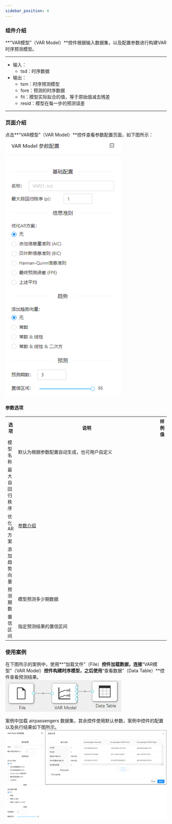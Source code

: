 ```yaml
---
sidebar_position: 4
---
```

### 组件介绍
**“VAR模型”（VAR Model）**控件根据输入数据集，以及配置参数进行构建VAR时序预测模型。

<hr/>

- 输入：
  - tsd：时序数据
- 输出：
  - tsm：时序预测模型
  - fore：预测的时序数据
  - fit：模型实际拟合的值，等于原始值减去残差
  - resid：模型在每一步的预测误差

<hr/>


### 页面介绍
点击**“VAR模型”（VAR Model）**控件查看参数配置页面，如下图所示：  
[ ![](/img/aistudio/time-series/var-model/param.png) ](/img/aistudio/time-series/var-model/param.png)

#### 参数选项
<table>
  <tr>
    <th>选项</th>
    <th width="650">说明</th>
    <th>样例值</th>
  </tr>
  <tr>
      <td>模型名称</td> 
      <td>
      默认为根据参数配置自动生成，也可用户自定义
      </td> 
      <td></td>
  </tr>
  <tr>
      <td>最大自回归秩序</td> 
      <td rowspan="3">
      <a href="https://en.wikipedia.org/wiki/Vector_autoregression">参数介绍</a>
      </td> 
      <td></td>
  </tr>
  <tr>
      <td>优化AR方案</td> 
      <td></td>
  </tr>
  <tr>
      <td>添加趋势向量</td> 
      <td></td>
  </tr>
  <tr>
      <td>预测期数</td> 
      <td>
      模型预测多少期数据
      </td> 
      <td></td>
  </tr>
  <tr>
      <td>置信区间</td> 
      <td>
      指定预测结果的置信区间
      </td> 
      <td></td>
  </tr>
</table>

### 使用案例
在下图所示的案例中，使用**“加载文件”（File）**控件加载数据，连接**“VAR模型”（VAR Model）**控件构建时序模型，之后使用**“查看数据”（Data Table）**控件查看预测结果。  
[ ![](/img/aistudio/time-series/var-model/workflow.png) ](/img/aistudio/time-series/var-model/workflow.png)

案例中加载 airpassengers 数据集，其余控件使用默认参数，案例中控件的配置以及执行结果如下图所示。   
[ ![](/img/aistudio/time-series/var-model/workflow-result.png) ](/img/aistudio/time-series/var-model/workflow-result.png)